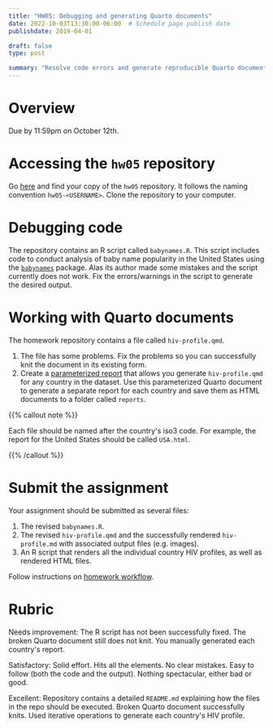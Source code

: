 ```yaml
---
title: "HW05: Debugging and generating Quarto documents"
date: 2022-10-03T13:30:00-06:00  # Schedule page publish date
publishdate: 2019-04-01

draft: false
type: post

summary: "Resolve code errors and generate reproducible Quarto documents."
---
```




# Overview

Due by 11:59pm on October 12th.

# Accessing the `hw05` repository

Go [here](https://github.coecis.cornell.edu/cis-fa22) and find your copy of the `hw05` repository. It follows the naming convention `hw05-<USERNAME>`. Clone the repository to your computer.

# Debugging code

The repository contains an R script called `babynames.R`. This script includes code to conduct analysis of baby name popularity in the United States using the [`babynames`](http://hadley.github.io/babynames/) package. Alas its author made some mistakes and the script currently does not work. Fix the errors/warnings in the script to generate the desired output.

# Working with Quarto documents

The homework repository contains a file called `hiv-profile.qmd`.

1. The file has some problems. Fix the problems so you can successfully knit the document in its existing form.
1. Create a [parameterized report](https://quarto.org/docs/computations/parameters.html) that allows you generate `hiv-profile.qmd` for any country in the dataset. Use this parameterized Quarto document to generate a separate report for each country and save them as HTML documents to a folder called `reports`.

{{% callout note %}}

Each file should be named after the country's iso3 code. For example, the report for the United States should be called `USA.html`.

{{% /callout %}}

# Submit the assignment

Your assignment should be submitted as several files:

1. The revised `babynames.R`.
1. The revised `hiv-profile.qmd` and the successfully rendered `hiv-profile.md` with associated output files (e.g. images).
1. An R script that renders all the individual country HIV profiles, as well as rendered HTML files.

Follow instructions on [homework workflow](/faq/homework-guidelines/#homework-workflow).

# Rubric

Needs improvement: The R script has not been successfully fixed. The broken Quarto document still does not knit. You manually generated each country's report.

Satisfactory: Solid effort. Hits all the elements. No clear mistakes. Easy to follow (both the code and the output). Nothing spectacular, either bad or good.

Excellent: Repository contains a detailed `README.md` explaining how the files in the repo should be executed. Broken Quarto document successfully knits. Used iterative operations to generate each country's HIV profile.
